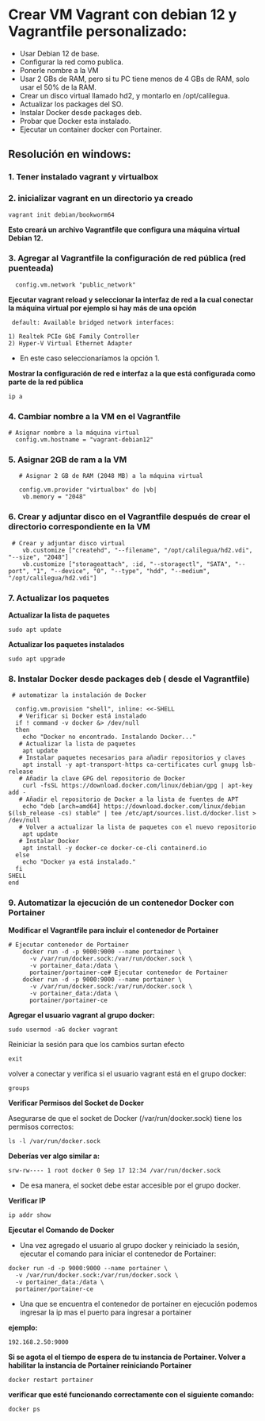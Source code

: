 # Crear VM Vagrant con debian 12 y Vagrantfile personalizado:

- Usar Debian 12 de base.
- Configurar la red como publica.
- Ponerle nombre a la VM
- Usar 2 GBs de RAM, pero si tu PC tiene menos de 4 GBs de RAM, solo usar el 50% de la RAM.
- Crear un disco virtual llamado hd2, y montarlo en /opt/calilegua.
- Actualizar los packages del SO.
- Instalar Docker desde packages deb.
- Probar que Docker esta instalado.
- Ejecutar un container docker con Portainer.


## Resolución en windows:

### 1. Tener instalado vagrant y virtualbox
### 2. inicializar vagrant en un directorio ya creado

```
vagrant init debian/bookworm64

```
__Esto creará un archivo Vagrantfile que configura una máquina virtual Debian 12.__

### 3. Agregar al Vagrantfile la configuración de red pública (red puenteada)


```
  config.vm.network "public_network"

```
 __Ejecutar vagrant reload y seleccionar la interfaz de red a la cual conectar la máquina virtual por ejemplo si hay más de una opción__

```
 default: Available bridged network interfaces:

1) Realtek PCIe GbE Family Controller
2) Hyper-V Virtual Ethernet Adapter

```
- En este caso seleccionaríamos la opción 1.

__Mostrar la configuración de red e interfaz a la que está configurada como parte de la red pública__

```
ip a

```

### 4. Cambiar nombre a la VM en el Vagrantfile

```
# Asignar nombre a la máquina virtual
  config.vm.hostname = "vagrant-debian12"

```
### 5. Asignar 2GB de ram a la VM

```
   # Asignar 2 GB de RAM (2048 MB) a la máquina virtual

   config.vm.provider "virtualbox" do |vb|
    vb.memory = "2048"  
```

### 6. Crear y adjuntar disco en el Vagrantfile después de crear el directorio correspondiente en la VM

```
 # Crear y adjuntar disco virtual
    vb.customize ["createhd", "--filename", "/opt/calilegua/hd2.vdi", "--size", "2048"]
    vb.customize ["storageattach", :id, "--storagectl", "SATA", "--port", "1", "--device", "0", "--type", "hdd", "--medium", "/opt/calilegua/hd2.vdi"]

```

###  7. Actualizar los paquetes

__Actualizar la lista de paquetes__

```
sudo apt update

```

__Actualizar los paquetes instalados__

```
sudo apt upgrade

```
### 8. Instalar Docker desde packages deb ( desde el Vagrantfile)

```
 # automatizar la instalación de Docker 
  
  config.vm.provision "shell", inline: <<-SHELL
   # Verificar si Docker está instalado
  if ! command -v docker &> /dev/null
  then
    echo "Docker no encontrado. Instalando Docker..."
   # Actualizar la lista de paquetes
    apt update
   # Instalar paquetes necesarios para añadir repositorios y claves
    apt install -y apt-transport-https ca-certificates curl gnupg lsb-release
   # Añadir la clave GPG del repositorio de Docker
    curl -fsSL https://download.docker.com/linux/debian/gpg | apt-key add -
   # Añadir el repositorio de Docker a la lista de fuentes de APT
    echo "deb [arch=amd64] https://download.docker.com/linux/debian $(lsb_release -cs) stable" | tee /etc/apt/sources.list.d/docker.list > /dev/null
   # Volver a actualizar la lista de paquetes con el nuevo repositorio
    apt update
   # Instalar Docker
    apt install -y docker-ce docker-ce-cli containerd.io
  else
    echo "Docker ya está instalado."
  fi
SHELL
end

```
### 9. Automatizar la ejecución de un contenedor Docker con Portainer

__Modificar el Vagrantfile para incluir el contenedor de Portainer__

```
# Ejecutar contenedor de Portainer
    docker run -d -p 9000:9000 --name portainer \
      -v /var/run/docker.sock:/var/run/docker.sock \
      -v portainer_data:/data \
      portainer/portainer-ce# Ejecutar contenedor de Portainer
    docker run -d -p 9000:9000 --name portainer \
      -v /var/run/docker.sock:/var/run/docker.sock \
      -v portainer_data:/data \
      portainer/portainer-ce
```

__Agregar el usuario vagrant al grupo docker:__

```
sudo usermod -aG docker vagrant

```

Reiniciar la sesión para que los cambios surtan efecto
```
exit
```
volver a conectar y verifica si el usuario vagrant está en el grupo docker:

```
groups

```

__Verificar Permisos del Socket de Docker__

Asegurarse de que el socket de Docker (/var/run/docker.sock) tiene los permisos correctos:

```
ls -l /var/run/docker.sock
```
__Deberías ver algo similar a:__

```
srw-rw---- 1 root docker 0 Sep 17 12:34 /var/run/docker.sock

```
- De esa manera, el socket debe estar accesible por el grupo docker.

__Verificar IP__

```
ip addr show

```

__Ejecutar el Comando de Docker__

- Una vez agregado el usuario al grupo docker y reiniciado la sesión, ejecutar  el comando para iniciar el contenedor de Portainer:

```
docker run -d -p 9000:9000 --name portainer \
  -v /var/run/docker.sock:/var/run/docker.sock \
  -v portainer_data:/data \
  portainer/portainer-ce

```
- Una que se encuentra el contenedor de portainer en ejecución podemos ingresar la ip mas el puerto para ingresar a portainer

__ejemplo:__

```
192.168.2.50:9000

```

__Si se agota el el tiempo de espera de tu instancia de Portainer. Volver a habilitar la instancia de Portainer reiniciando Portainer__

```
docker restart portainer

```

__verificar que esté funcionando correctamente con el siguiente comando:__

```
docker ps

```